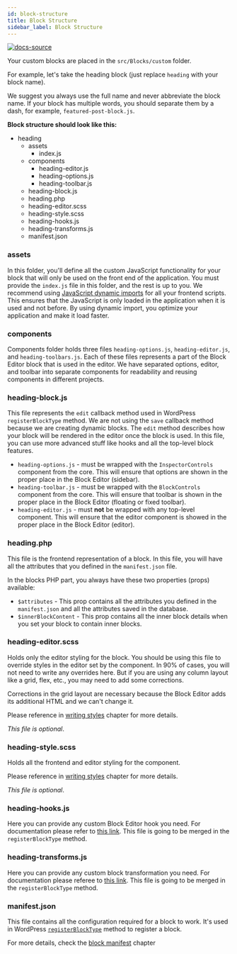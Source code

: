 ```yaml
---
id: block-structure
title: Block Structure
sidebar_label: Block Structure
---
```


[![docs-source](https://img.shields.io/badge/source-eigthshift--frontend--libs-yellow?style=for-the-badge&logo=javascript&labelColor=2a2a2a)](https://github.com/infinum/eightshift-frontend-libs/tree/develop/blocks/init/src/blocks/)

Your custom blocks are placed in the `src/Blocks/custom` folder.

For example, let's take the heading block (just replace `heading` with your block name).

We suggest you always use the full name and never abbreviate the block name. If your block has multiple words, you should separate them by a dash, for example, `featured-post-block.js`.

**Block structure should look like this:**

* heading
  * assets
    * index.js
  * components
    * heading-editor.js
    * heading-options.js
    * heading-toolbar.js
  * heading-block.js
  * heading.php
  * heading-editor.scss
  * heading-style.scss
  * heading-hooks.js
  * heading-transforms.js
  * manifest.json

### assets

In this folder, you'll define all the custom JavaScript functionality for your block that will only be used on the front end of the application. You must provide the `index.js` file in this folder, and the rest is up to you. We recommend using [JavaScript dynamic imports](https://developer.mozilla.org/en-US/docs/Web/JavaScript/Reference/Statements/import) for all your frontend scripts. This ensures that the JavaScript is only loaded in the application when it is used and not before. By using dynamic import, you optimize your application and make it load faster.

### components
Components folder holds three files `heading-options.js`, `heading-editor.js`, and `heading-toolbars.js`. Each of these files represents a part of the Block Editor block that is used in the editor. We have separated options, editor, and toolbar into separate components for readability and reusing components in different projects.

### heading-block.js
This file represents the `edit` callback method used in WordPress `registerBlockType` method.
We are not using the `save` callback method because we are creating dynamic blocks. The `edit` method describes how your block will be rendered in the editor once the block is used. In this file, you can use more advanced stuff like hooks and all the top-level block features.


- `heading-options.js` - must be wrapped with the `InspectorControls` component from the core. This will ensure that options are shown in the proper place in the Block Editor (sidebar).
- `heading-toolbar.js` - must be wrapped with the `BlockControls` component from the core. This will ensure that toolbar is shown in the proper place in the Block Editor (floating or fixed toolbar).
- `heading-editor.js` - must **not** be wrapped with any top-level component. This will ensure that the editor component is showed in the proper place in the Block Editor (editor).

### heading.php
This file is the frontend representation of a block. In this file, you will have all the attributes that you defined in the `manifest.json` file.

In the blocks PHP part, you always have these two properties (props) available:

- `$attributes` - This prop contains all the attributes you defined in the `manifest.json` and all the attributes saved in the database.
- `$innerBlockContent` - This prop contains all the inner block details when you set your block to contain inner blocks.

### heading-editor.scss
Holds only the editor styling for the block. You should be using this file to override styles in the editor set by the component. In 90% of cases, you will not need to write any overrides here. But if you are using any column layout like a grid, flex, etc., you may need to add some corrections.

Corrections in the grid layout are necessary because the Block Editor adds its additional HTML and we can't change it.

Please reference in [writing styles](writing-styles) chapter for more details.

_This file is optional_.

### heading-style.scss
Holds all the frontend and editor styling for the component.

Please reference in [writing styles](writing-styles) chapter for more details.

_This file is optional_.

### heading-hooks.js

Here you can provide any custom Block Editor hook you need. For documentation please refer to [this link](https://developer.wordpress.org/block-editor/developers/filters/block-filters/). This file is going to be merged in the `registerBlockType` method.

### heading-transforms.js

Here you can provide any custom block transformation you need. For documentation please referee to [this link](https://developer.wordpress.org/block-editor/developers/block-api/block-transforms/). This file is going to be merged in the `registerBlockType` method.

### manifest.json
This file contains all the configuration required for a block to work. It's used in WordPress [`registerBlockType`](https://developer.wordpress.org/block-editor/developers/block-api/block-registration/) method to register a block.

For more details, check the [block manifest](block-manifest) chapter
